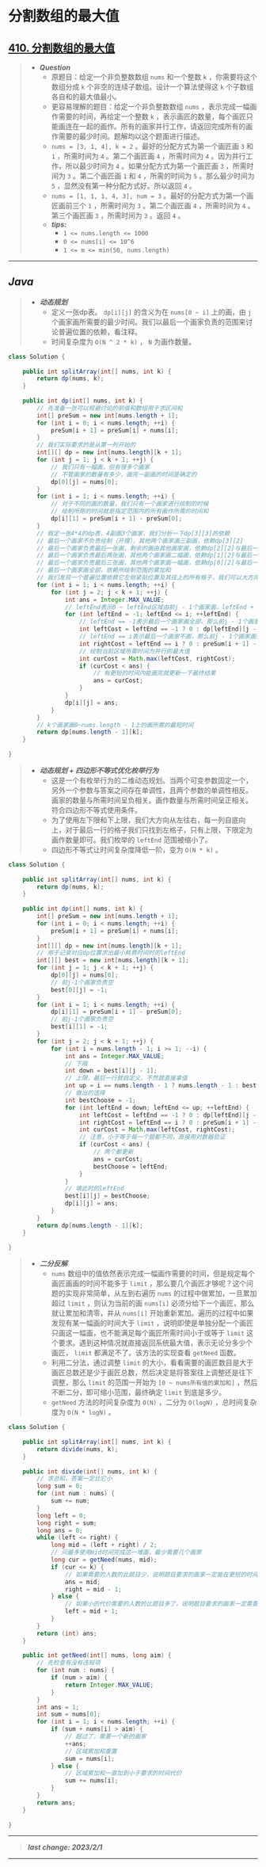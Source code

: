 # 分割数组的最大值

## [410. 分割数组的最大值](https://leetcode.cn/problems/split-array-largest-sum/)

> - ***Question***
>   - 原题目：给定一个非负整数数组 `nums` 和一个整数 `k` ，你需要将这个数组分成 `k` 个非空的连续子数组。设计一个算法使得这 `k` 个子数组各自和的最大值最小。
>   - 更容易理解的题目：给定一个非负整数数组 `nums` ，表示完成一幅画作需要的时间，再给定一个整数 `k` ，表示画匠的数量，每个画匠只能画连在一起的画作。所有的画家并行工作，请返回完成所有的画作需要的最少时间。题解均以这个题面进行描述。
>   - `nums = [3, 1, 4], k = 2` 。最好的分配方式为第一个画匠画 `3` 和 `1` ，所需时间为 `4` 。第二个画匠画 `4` ，所需时间为 `4` 。因为并行工作，所以最少时间为 `4` 。如果分配方式为第一个画匠画 `3` ，所需时间为 `3` 。第二个画匠画 `1` 和 `4` ，所需的时间为 `5` 。那么最少时间为 `5` ，显然没有第一种分配方式好。所以返回 `4` 。
>   - `nums = [1, 1, 1, 4, 3], num = 3` 。最好的分配方式为第一个画匠画前三个 `1` ，所需时间为 `3` 。第二个画匠画 `4` ，所需时间为 `4` 。第三个画匠画 `3` ，所需时间为 `3` 。返回 `4` 。
>   - ***tips:***
>     - `1 <= nums.length <= 1000`
>     - `0 <= nums[i] <= 10^6`
>     - `1 <= m <= min(50, nums.length)`

---

## *Java*

> - ***动态规划***
>   - 定义一张dp表。 `dp[i][j]` 的含义为在 `nums[0 ~ i]` 上的画，由 `j` 个画家画所需要的最少时间。我们以最后一个画家负责的范围来讨论普遍位置的依赖，看注释。
>   - 时间复杂度为 `O(N ^ 2 * k)` ， `N` 为画作数量。

```java
class Solution {
    
    public int splitArray(int[] nums, int k) {
        return dp(nums, k);
    }
    
    public int dp(int[] nums, int k) {
        // 先准备一张可以规避讨论的前缀和数组用于求区间和
        int[] preSum = new int[nums.length + 1];
        for (int i = 0; i < nums.length; ++i) {
            preSum[i + 1] = preSum[i] + nums[i];
        }
        // 我们实际要求的是从第一列开始的
        int[][] dp = new int[nums.length][k + 1];
        for (int j = 1; j < k + 1; ++j) {
            // 我们只有一幅画，但有很多个画家
            // 不管画家的数量有多少，画完一副画的时间是确定的
            dp[0][j] = nums[0];
        }
        for (int i = 1; i < nums.length; ++i) {
            // 对于不同的画的数量，我们只有一个画家进行绘制的时候
            // 绘制所用的时间就是指定范围内的所有画作所需的时间和
            dp[i][1] = preSum[i + 1] - preSum[0];
        }
        // 假定一张4*4的dp表，4副画3个画家，我们分析一下dp[3][3]的依赖
        // 最后一个画家不负责绘制（开摆），其他两个画家画三副画，依赖dp[3][2]
        // 最后一个画家负责最后一张画，剩余的画由其他画家画，依赖dp[2][2]与最后一名画家绘制所需时间的最大值
        // 最后一个画家负责最后两张画，其他两个画家画二幅画，依赖dp[1][2]与最后一名画家绘制所需时间的最大值
        // 最后一个画家负责最后三张画，其他两个画家画一幅画，依赖dp[0][2]与最后一名画家绘制所需时间的最大值
        // 最后一个画家画全部，依赖所绘制范围的累加和
        // 我们发现一个普遍位置依赖它左侧紧贴位置及其往上的所有格子，我们可以大方向从上往下，每一行从左往右
        for (int i = 1; i < nums.length; ++i) {
            for (int j = 2; j < k + 1; ++j) {
                int ans = Integer.MAX_VALUE;
                // leftEnd表示0 ~ leftEnd区域由前j - 1个画家画，leftEnd + 1 ~ i 由最后一个画家画
                for (int leftEnd = -1; leftEnd <= i; ++leftEnd) {
                    // leftEnd == -1表示最后一个画家画全部，那么前j - 1个画家不画，否则有依赖
                    int leftCost = leftEnd == -1 ? 0 : dp[leftEnd][j - 1];
                    // leftEnd == i表示最后一个画家不画，那么前j - 1个画家画全部，否则依赖为区间累加和（因为是一个人画）
                    int rightCost = leftEnd == i ? 0 : preSum[i + 1] - preSum[leftEnd + 1];
                    // 绘制当前区域所需时间为并行的最大值
                    int curCost = Math.max(leftCost, rightCost);
                    if (curCost < ans) {
                        // 有更短的时间内能画完就更新一下最终结果
                        ans = curCost;
                    }
                }
                dp[i][j] = ans;
            }
        }
        // k个画家画0~nums.length - 1上的画所需的最短时间
        return dp[nums.length - 1][k];
    }
    
}
```

> - ***动态规划 + 四边形不等式优化枚举行为***
>   - 这是一个有枚举行为的二维动态规划。当两个可变参数固定一个，另外一个参数与答案之间存在单调性，且两个参数的单调性相反。画家的数量与所需时间呈负相关。画作数量与所需时间呈正相关。符合四边形不等式使用条件。
>   - 为了使用左下限和下上限，我们大方向从左往右，每一列自底向上，对于最后一行的格子我们只找到左格子，只有上限，下限定为画作数量即可。我们枚举的 `leftEnd` 范围被缩小了。
>   - 四边形不等式让时间复杂度降低一阶，变为 `O(N * k)` 。

```java
class Solution {
    
    public int splitArray(int[] nums, int k) {
        return dp(nums, k);
    }
    
    public int dp(int[] nums, int k) {
        int[] preSum = new int[nums.length + 1];
        for (int i = 0; i < nums.length; ++i) {
            preSum[i + 1] = preSum[i] + nums[i];
        }
        int[][] dp = new int[nums.length][k + 1];
        // 用于记录对应dp位置求出最小耗费时间时的leftEnd
        int[][] best = new int[nums.length][k + 1];
        for (int j = 1; j < k + 1; ++j) {
            dp[0][j] = nums[0];
            // 前j-1个画家负责空
            best[0][j] = -1;
        }
        for (int i = 1; i < nums.length; ++i) {
            dp[i][1] = preSum[i + 1] - preSum[0];
            // 前j-1个画家负责空
            best[i][1] = -1;
        }
        for (int j = 2; j < k + 1; ++j) {
            for (int i = nums.length - 1; i >= 1; --i) {
                int ans = Integer.MAX_VALUE;
                // 下限
                int down = best[i][j - 1];
                // 上限，最后一行就自定义，不然就直接拿值
                int up = i == nums.length - 1 ? nums.length - 1 : best[i + 1][j];
                // 做出的选择
                int bestChoose = -1;
                for (int leftEnd = down; leftEnd <= up; ++leftEnd) {
                    int leftCost = leftEnd == -1 ? 0 : dp[leftEnd][j - 1];
                    int rightCost = leftEnd == i ? 0 : preSum[i + 1] - preSum[leftEnd + 1];
                    int curCost = Math.max(leftCost, rightCost);
                    // 注意，小于等于每一个题都不同，直接用对数器验证
                    if (curCost < ans) {
                        // 两个都更新
                        ans = curCost;
                        bestChoose = leftEnd;
                    }
                }
                // 填此时的leftEnd
                best[i][j] = bestChoose;
                dp[i][j] = ans;
            }
        }
        return dp[nums.length - 1][k];
    }
    
}
```

> - ***二分反解***
>   - `nums` 数组中的值依然表示完成一幅画作需要的时间，但是规定每个画匠画画的时间不能多于 `limit` ，那么要几个画匠才够呢？这个问题的实现非常简单，从左到右遍历 `nums` 的过程中做累加，一旦累加超过 `limit` ，则认为当前的画 `nums[i]` 必须分给下一个画匠，那么就让累加和清零，并从 `nums[i]` 开始重新累加。遍历的过程中如果发现有某一幅画的时间大于 `limit` ，说明即使是单独分配一个画匠只画这一幅画，也不能满足每个画匠所需时间小于或等于 `limit` 这个要求。遇到这种情况就直接返回系统最大值，表示无论分多少个画匠， `limit` 都满足不了。该方法的实现查看 `getNeed` 函数。
>   - 利用二分法，通过调整 `limit` 的大小，看看需要的画匠数目是大于画匠总数还是少于画匠总数，然后决定是将答案往上调整还是往下调整，那么 `limit` 的范围一开始为 `[0 ~ nums所有值的累加和]` ，然后不断二分，即可缩小范围，最终确定 `limit` 到底是多少。
>   - `getNeed` 方法的时间复杂度为 `O(N)` ，二分为 `O(logN)` ，总时间复杂度为 `O(N * logN)` 。

```java
class Solution {
    
    public int splitArray(int[] nums, int k) {
        return divide(nums, k);
    }
    
    public int divide(int[] nums, int k) {
        // 求总和，答案一定比它小
        long sum = 0;
        for (int num : nums) {
            sum += num;
        }
        long left = 0;
        long right = sum;
        long ans = 0;
        while (left <= right) {
            long mid = (left + right) / 2;
            // 问最多使用mid时间完成这一堆画，最少需要几个画家
            long cur = getNeed(nums, mid);
            if (cur <= k) {
                // 如果需要的人数的比题目少，说明题目要求的画家一定能在更短的时间内完成这一堆画作，缩短时间
                ans = mid;
                right = mid - 1;
            } else {
                // 如果小的代价需要的人数的比题目多了，说明题目要求的画家一定需要更长的时间来完成这一堆画作
                left = mid + 1;
            }
        }
        return (int) ans;
    }
    
    public int getNeed(int[] nums, long aim) {
        // 先检查有没有违规项
        for (int num : nums) {
            if (num > aim) {
                return Integer.MAX_VALUE;
            }
        }
        int ans = 1;
        int sum = nums[0];
        for (int i = 1; i < nums.length; ++i) {
            if (sum + nums[i] > aim) {
                // 超过了，需要一个新的画家
                ++ans;
                // 区域累加和重置
                sum = nums[i];
            } else {
                // 区域累加和一直加到小于要求的时间代价
                sum += nums[i];
            }
        }
        return ans;
    }
    
}
```

---

> ***last change: 2023/2/1***

---
